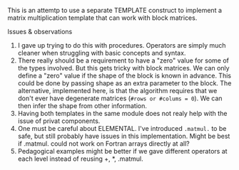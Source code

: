 This is an attemtp to use a separate TEMPLATE construct to implement
a matrix multiplication template that can work with block matrices.


Issues & observations

1. I gave up trying to do this with procedures.  Operators are simply
   much cleaner when struggling with basic concepts and syntax.
2. There really should be a requirement to have a "zero" value for
   some of the types involved.  But this gets tricky with block
   matrices.  We can only define a "zero" value if the shape of the
   block is known in advance.  This could be done by passing shape as
   an extra parameter to the block.  The alternative, implemented
   here, is that the algorithm requires that we don't ever have
   degenerate matrices (`#rows or #colums = 0`).  We can then infer the
   shape from other information.
3. Having both templates in the same module does not realy help with the issue
   of privat components.
4. One must be careful about ELEMENTAL.  I've introduced `.matmul.` to
   be safe, but still probably have issues in this implementation.   Might be best
   if .matmul. could not work on Fortran arrays directly at all?
5. Pedagogical examples might be better if we gave different operators
   at each level instead of reusing +, *, .matmul.
   
